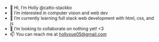 - 👋 Hi, I’m Holly @catto-stackko
- 👀 I’m interested in computer vision and web dev
- 🌱 I’m currently learning full stack web development with html, css, and js
- 💞️ I’m looking to collaborate on nothing yet! <3
- 📫 You can reach me at hollyxue05@gmail.com 

<!---
catto-stackko/catto-stackko is a ✨ special ✨ repository because its `README.md` (this file) appears on your GitHub profile.
You can click the Preview link to take a look at your changes.
--->
